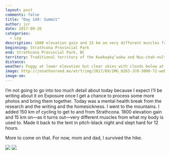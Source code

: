 ```yaml
---
layout: post
comments: false
title: "Day 149: Summit"
author: jcr
date: 2017-09-26
categories:
  - Log
description: 1800 elevation gain and 15 km on very different muscles from what my body is used to. 
beginning: Strathcona Provincial Park
end: Strathcona Provincial Park, BC
territory: Traditional territory of the Kwakwa̱ka̱ʼwakw and Nuu-chah-nulth Tribal Council
distance: 
weather: Foggy at lower elevation but clear skies with clouds below at the summit
image: http://jonathonreed.me/atrf/img/2017/09/IMG_0263-JCR-3000-72-web.jpg
image-sm:
---
```


I’m not going to go into too much detail about today because I expect I’ll be writing about it on Exposure once I get a chance to process some more photos and bring them together. Today was a mental health break from the research and the writing and the homesickness. I went to the mountains. I added 150 km of cycling to get to and from Strathcona. 1800 elevation gain and 15 km on—as it turns out—very different muscles from what my body is used to. Made it back to the tent in pitch-black night and slept hard for 12 hours.

More to come on that. For now, mom and dad, I survived the hike.

<img src="http://jonathonreed.me/atrf/img/2017/09/IMG_0138-JCR-3000-72-web.jpg">

<img src="http://jonathonreed.me/atrf/img/2017/09/IMG_0168-JCR-3000-72-web.jpg">